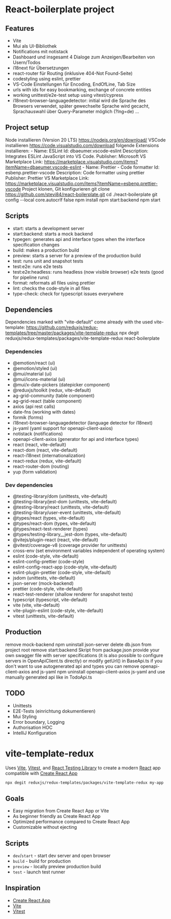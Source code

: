 # React-boilerplate project

## Features
- Vite
- Mui als UI-Bibliothek
- Notifications mit notistack
- Dashboard und insgesamt 4 Dialoge zum Anzeigen/Bearbeiten von Usern/Todos
- i18next für Übersetzungen
- react-router für Routing (inklusive 404-Not Found-Seite)
- codestyling using eslint, prettier
- VS-Code Einstellungen für Encoding, EndOfLine, Tab Size
- urls with ids for easy bookmarking, exchange of concrete entities
- working unittest/e2e-test setup using vitest/cypress
- i18next-browser-languagedetector: initial wird die Sprache des Browsers verwendet, später gewechselte Sprache wird gecacht, Sprachauswahl über Query-Parameter möglich (?lng=de)
...

## Project setup
Node installieren (Version 20 LTS)
  https://nodejs.org/en/download/
VSCode installieren
  https://code.visualstudio.com/download
  folgende Extensions installieren:
    - Name: ESLint
      Id: dbaeumer.vscode-eslint
      Description: Integrates ESLint JavaScript into VS Code.
      Publisher: Microsoft
      VS Marketplace Link: https://marketplace.visualstudio.com/items?itemName=dbaeumer.vscode-eslint
    - Name: Prettier - Code formatter
      Id: esbenp.prettier-vscode
      Description: Code formatter using prettier
      Publisher: Prettier
      VS Marketplace Link: https://marketplace.visualstudio.com/items?itemName=esbenp.prettier-vscode
Project klonen, Git konfigurieren
  git clone https://github.com/stevi84/react-boilerplate.git
  cd ./react-boilerplate
  git config --local core.autocrlf false
  npm install
  npm start:backend
  npm start

## Scripts
- start: starts a development server
- start:backend: starts a mock backend
- typegen: generates api and interface types when the interface specification changes
- build: makes a production build
- preview: starts a server for a preview of the production build
- test: runs unit and snapshot tests
- test:e2e: runs e2e tests
- test:e2e:headless: runs headless (now visible browser) e2e tests (good for pipeline runs)
- format: reformats all files using prettier
- lint: checks the code-style in all files
- type-check: check for typescript issues everywhere

## Dependencies

Dependencies marked with "vite-default" come already with the used vite-template:
https://github.com/reduxjs/redux-templates/tree/master/packages/vite-template-redux
npx degit reduxjs/redux-templates/packages/vite-template-redux react-boilerplate

### Dependencies
- @emotion/react (ui)
- @emotion/styled (ui)
- @mui/material (ui)
- @mui/icons-material (ui)
- @mui/x-date-pickers (datepicker component)
- @reduxjs/toolkit (redux, vite-default)
- ag-grid-community (table component)
- ag-grid-react (table component)
- axios (api rest calls)
- date-fns (working with dates)
- formik (forms)
- i18next-browser-languagedetector (language detector for i18next)
- js-yaml (yaml support for openapi-client-axios)
- notistack (notifications)
- openapi-client-axios (generator for api and interface types)
- react (react, vite-default)
- react-dom (react, vite-default)
- react-i18next (internationalization)
- react-redux (redux, vite-default)
- react-router-dom (routing)
- yup (form validation)

### Dev dependencies
- @testing-library/dom (unittests, vite-default)
- @testing-library/jest-dom (unittests, vite-default)
- @testing-library/react (unittests, vite-default)
- @testing-library/user-event (unittests, vite-default)
- @types/react (types, vite-default)
- @types/react-dom (types, vite-default)
- @types/react-test-renderer (types)
- @types/testing-library__jest-dom (types, vite-default)
- @vitejs/plugin-react (react, vite-default)
- @vitest/coverage-v8 (coverage provider for unittests)
- cross-env (set environment variables independent of operating system)
- eslint (code-style, vite-default)
- eslint-config-prettier (code-style)
- eslint-config-react-app (code-style, vite-default)
- eslint-plugin-prettier (code-style, vite-default)
- jsdom (unittests, vite-default)
- json-server (mock-backend)
- prettier (code-style, vite-default)
- react-test-renderer (shallow renderer for snapshot tests)
- typescript (typescript, vite-default)
- vite (vite, vite-default)
- vite-plugin-eslint (code-style, vite-default)
- vitest (unittests, vite-default)

## Production
remove mock-backend
  npm uninstall json-server
  delete db.json from project root
  remove start:backend Skript from package.json
provide your own swagger file with server specifications (it is also possible to configure servers in OpenApiClient.ts directly) or modify getUrl() in BaseApi.ts
if you don't want to use autogenerated api and types you can remove openapi-client-axios and js-yaml
npm uninstall openapi-client-axios js-yaml
and use manually generated api like in TodoApi.ts

## TODO
- Unittests
- E2E-Tests (einrichtung dokumentieren)
- Mui Styling
- Error boundary, Logging
- Authorisation HOC
- IntelliJ Konfiguration

# vite-template-redux

Uses [Vite](https://vitejs.dev/), [Vitest](https://vitest.dev/), and [React Testing Library](https://github.com/testing-library/react-testing-library) to create a modern [React](https://react.dev/) app compatible with [Create React App](https://create-react-app.dev/)

```sh
npx degit reduxjs/redux-templates/packages/vite-template-redux my-app
```

## Goals

- Easy migration from Create React App or Vite
- As beginner friendly as Create React App
- Optimized performance compared to Create React App
- Customizable without ejecting

## Scripts

- `dev`/`start` - start dev server and open browser
- `build` - build for production
- `preview` - locally preview production build
- `test` - launch test runner

## Inspiration

- [Create React App](https://github.com/facebook/create-react-app/tree/main/packages/cra-template)
- [Vite](https://github.com/vitejs/vite/tree/main/packages/create-vite/template-react)
- [Vitest](https://github.com/vitest-dev/vitest/tree/main/examples/react-testing-lib)
